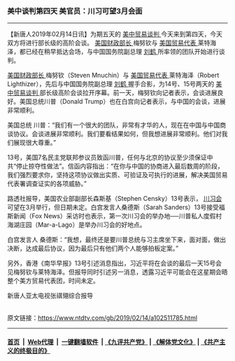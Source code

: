### 美中谈判第四天 美官员：川习可望3月会面
------------------------

<div class="post_content">
 <p>
  【新唐人2019年02月14日讯】为期五天的
  <a href="https://www.ntdtv.com/gb/34765.htm">
   美中贸易谈判
  </a>
  今天来到第四天，今天双方将进行部长级的高阶会谈。
  <a href="https://www.ntdtv.com/gb/美国财政部长.htm">
   美国财政部长
  </a>
  梅努钦与
  <a href="https://www.ntdtv.com/gb/美国贸易代表.htm">
   美国贸易代表
  </a>
  莱特海泽，都已经在稍早抵达会场，与中国国务院副总理
  <a href="https://www.ntdtv.com/gb/刘鹤.htm">
   刘鹤
  </a>
  所率领的团队开始进行谈判。
 </p>
 <p>
  <a href="https://www.ntdtv.com/gb/美国财政部长.htm">
   美国财政部长
  </a>
  梅努钦（Steven Mnuchin）与
  <a href="https://www.ntdtv.com/gb/美国贸易代表.htm">
   美国贸易代表
  </a>
  莱特海泽（Robert Lighthizer），先后与中国国务院副总理
  <a href="https://www.ntdtv.com/gb/刘鹤.htm">
   刘鹤
  </a>
  握手合影，为14号、15号两天的
  <a href="https://www.ntdtv.com/gb/34765.htm">
   美中贸易谈判
  </a>
  部长级高阶会谈拉开序幕。前一天，梅努钦向记者表示，会谈进展良好。美国总统川普（Donald Trump）也在白宫向记者表示，与中国的会谈，进展非常顺利。
 </p>
 <p>
  美国总统 川普：“我们有一个很大的团队，非常有才华的人，现在在中国与中国商谈协议。会谈进展非常顺利。我们要看结果如何，但我想进展非常顺利。他们对我们展现很大尊重。”
 </p>
 <p>
  13号，美国7名民主党联邦参议员致函川普，任何与北京的协议至少须保证中共“停止掠夺性做法”。信函内容指出：“在你与中国的协商进入最后数周的阶段，我们强烈要求你，坚持这项协议做出实质、可验证及可执行的进展，解决美国贸易代表署调查证实的各项威胁。”
 </p>
 <p>
  路透社报导，美国农业部副部长森斯基（Stephen Censky）13号表示，
  <a href="https://www.ntdtv.com/gb/川习会.htm">
   川习会
  </a>
  可望在3月举行，但日期未定。白宫发言人桑德斯（Sarah Sanders）13号接受福斯新闻（Fox News）采访时也表示，第一次川习会的举办地──川普私人度假村海湖庄园（Mar-a-Lago）是举办川习会的好地点。
 </p>
 <p>
  白宫发言人 桑德斯：“我想，最终还是要川普总统与习主席坐下来，面对面，做出决断，达成最后协议，因为最后只有他们两个人能够拍板定案。”
 </p>
 <p>
  另外，香港《南华早报》13号引述消息指出，习近平将在会谈的最后一天15号会见梅努钦与莱特海泽。但报导同时引述另一消息，透露习近平可能会在这星期会晤整个美方贸易代表团，时间未定。
 </p>
 <p>
  新唐人亚太电视张祺翎综合报导
 </p>
 <div class="single_ad">
 </div>
</div>

<br/>原文链接：https://www.ntdtv.com/gb/2019/02/14/a102511785.html


------------------------
#### [首页](https://github.com/gfw-breaker/banned-news/blob/master/README.md) &nbsp;|&nbsp; [Web代理](https://github.com/labour-camp/helloworld) &nbsp;|&nbsp; [一键翻墙软件](https://github.com/gfw-breaker/nogfw/blob/master/README.md) &nbsp;| [《九评共产党》](https://github.com/gfw-breaker/9ping.md/blob/master/README.md#九评之一评共产党是什么) | [《解体党文化》](https://github.com/gfw-breaker/jtdwh.md/blob/master/README.md) | [《共产主义的终极目的》](https://github.com/gfw-breaker/gczydzjmd.md/blob/master/README.md)

